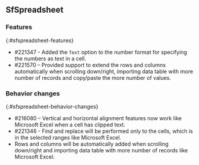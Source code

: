 ## SfSpreadsheet

### Features
{:#sfspreadsheet-features}

* \#221347 - Added the `Text` option to the number format for specifying the numbers as text in a cell.
* \#221570 – Provided support to extend the rows and columns automatically when scrolling down/right, importing data table with more number of records and copy/paste the more number of values.

### Behavior changes
{:#sfspreadsheet-behavior-changes}

* \#216080 – Vertical and horizontal alignment features now work like Microsoft Excel when a cell has clipped text.
* \#221346 - Find and replace will be performed only to the cells, which is in the selected ranges like Microsoft Excel.
* Rows and columns will be automatically added when scrolling down/right and importing data table with more number of records like Microsoft Excel.
